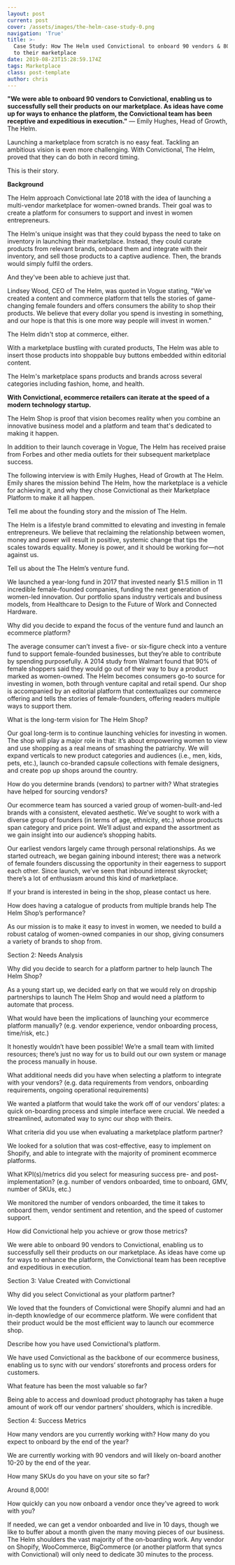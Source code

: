 ```yaml
---
layout: post
current: post
cover: /assets/images/the-helm-case-study-0.png
navigation: 'True'
title: >-
  Case Study: How The Helm used Convictional to onboard 90 vendors & 8000 SKUs
  to their marketplace
date: 2019-08-23T15:28:59.174Z
tags: Marketplace
class: post-template
author: chris
---
```

**"We were able to onboard 90 vendors to Convictional, enabling us to successfully sell their products on our marketplace. As ideas have come up for ways to enhance the platform, the Convictional team has been receptive and expeditious in execution."** — Emily Hughes, Head of Growth, The Helm.



Launching a marketplace from scratch is no easy feat. Tackling an ambitious vision is even more challenging. With Convictional, The Helm, proved that they can do both in record timing. 

This is their story. 

**Background**

The Helm approach Convictional late 2018 with the idea of launching a multi-vendor marketplace for women-owned brands. Their goal was to create a platform for consumers to support and invest in women entrepreneurs. 





The Helm's unique insight was that they could bypass the need to take on inventory in launching their marketplace. Instead, they could curate products from relevant brands, onboard them and integrate with their inventory, and sell those products to a captive audience. Then, the brands would simply fulfil the orders. 

And they've been able to achieve just that. 

Lindsey Wood, CEO of The Helm, was quoted in Vogue stating, "We’ve created a content and commerce platform that tells the stories of game-changing female founders and offers consumers the ability to shop their products. We believe that every dollar you spend is investing in something, and our hope is that this is one more way people will invest in women.”

The Helm didn't stop at commerce, either. 

With a marketplace bustling with curated products, The Helm was able to insert those products into shoppable buy buttons embedded within editorial content. 





The Helm's marketplace spans products and brands across several categories including fashion, home, and health.

**With Convictional, ecommerce retailers can iterate at the speed of a modern technology startup.** 

The Helm Shop is proof that vision becomes reality when you combine an innovative business model and a platform and team that's dedicated to making it happen. 



In addition to their launch coverage in Vogue, The Helm has received praise from Forbes and other media outlets for their subsequent marketplace success.

The following interview is with Emily Hughes, Head of Growth at The Helm. Emily shares the mission behind The Helm, how the marketplace is a vehicle for achieving it, and why they chose Convictional as their Marketplace Platform to make it all happen. 

Tell me about the founding story and the mission of The Helm. 

The Helm is a lifestyle brand committed to elevating and investing in female entrepreneurs. We believe that reclaiming the relationship between women, money and power will result in positive, systemic change that tips the scales towards equality. Money is power, and it should be working for—not against us.



Tell us about the The Helm’s venture fund. 

We launched a year-long fund in 2017 that invested nearly $1.5 million in 11 incredible female-founded companies, funding the next generation of women-led innovation. Our portfolio spans industry verticals and business models, from Healthcare to Design to the Future of Work and Connected Hardware. 



Why did you decide to expand the focus of the venture fund and launch an ecommerce platform?

The average consumer can’t invest a five- or six-figure check into a venture fund to support female-founded businesses, but they’re able to contribute by spending purposefully. A 2014 study from Walmart found that 90% of female shoppers said they would go out of their way to buy a product marked as women-owned. The Helm becomes consumers go-to source for investing in women, both through venture capital and retail spend. Our shop is accompanied by an editorial platform that contextualizes our commerce offering and tells the stories of female-founders, offering readers multiple ways to support them.



What is the long-term vision for The Helm Shop? 

Our goal long-term is to continue launching vehicles for investing in women. The shop will play a major role in that: it’s about empowering women to view and use shopping as a real means of smashing the patriarchy. We will expand verticals to new product categories and audiences (i.e., men, kids, pets, etc.), launch co-branded capsule collections with female designers, and create pop up shops around the country. 



How do you determine brands (vendors) to partner with? What strategies have helped for sourcing vendors?

Our ecommerce team has sourced a varied group of women-built-and-led brands with a consistent, elevated aesthetic. We’ve sought to work with a diverse group of founders (in terms of age, ethnicity, etc.) whose products span category and price point. We’ll adjust and expand the assortment as we gain insight into our audience’s shopping habits. 

Our earliest vendors largely came through personal relationships. As we started outreach, we began gaining inbound interest; there was a network of female founders discussing the opportunity in their eagerness to support each other. Since launch, we’ve seen that inbound interest skyrocket; there’s a lot of enthusiasm around this kind of marketplace.

If your brand is interested in being in the shop, please contact us here. 



How does having a catalogue of products from multiple brands help The Helm Shop’s performance? 

As our mission is to make it easy to invest in women, we needed to build a robust catalog of women-owned companies in our shop, giving consumers a variety of brands to shop from. 



Section 2: Needs Analysis

Why did you decide to search for a platform partner to help launch The Helm Shop? 

As a young start up, we decided early on that we would rely on dropship partnerships to launch The Helm Shop and would need a platform to automate that process. 



What would have been the implications of launching your ecommerce platform manually? (e.g. vendor experience, vendor onboarding process, time/risk, etc.) 

It honestly wouldn’t have been possible! We’re a small team with limited resources; there’s just no way for us to build out our own system or manage the process manually in house.



What additional needs did you have when selecting a platform to integrate with your vendors? (e.g. data requirements from vendors, onboarding requirements, ongoing operational requirements)

We wanted a platform that would take the work off of our vendors’ plates: a quick on-boarding process and simple interface were crucial. We needed a streamlined, automated way to sync our shop with theirs.



What criteria did you use when evaluating a marketplace platform partner?

We looked for a solution that was cost-effective, easy to implement on Shopify, and able to integrate with the majority of prominent ecommerce platforms. 



What KPI(s)/metrics did you select for measuring success pre- and post-implementation? (e.g. number of vendors onboarded, time to onboard, GMV, number of SKUs, etc.)

We monitored the number of vendors onboarded, the time it takes to onboard them, vendor sentiment and retention, and the speed of customer support.



How did Convictional help you achieve or grow those metrics?

We were able to onboard 90 vendors to Convictional, enabling us to successfully sell their products on our marketplace. As ideas have come up for ways to enhance the platform, the Convictional team has been receptive and expeditious in execution.







Section 3: Value Created with Convictional

Why did you select Convictional as your platform partner?

We loved that the founders of Convictional were Shopify alumni and had an in-depth knowledge of our ecommerce platform. We were confident that their product would be the most efficient way to launch our ecommerce shop. 



Describe how you have used Convictional’s platform.

We have used Convictional as the backbone of our ecommerce business, enabling us to sync with our vendors’ storefronts and process orders for customers. 



What feature has been the most valuable so far? 

Being able to access and download product photography has taken a huge amount of work off our vendor partners’ shoulders, which is incredible.



Section 4: Success Metrics

How many vendors are you currently working with? How many do you expect to onboard by the end of the year? 

We are currently working with 90 vendors and will likely on-board another 10-20 by the end of the year.



How many SKUs do you have on your site so far? 

Around 8,000!



How quickly can you now onboard a vendor once they've agreed to work with you? 

If needed, we can get a vendor onboarded and live in 10 days, though we like to buffer about a month given the many moving pieces of our business. The Helm shoulders the vast majority of the on-boarding work. Any vendor on Shopify, WooCommerce, BigCommerce (or another platform that syncs with Convictional) will only need to dedicate 30 minutes to the process.

